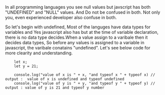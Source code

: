 
In all programming languages you see null values but javscript has both "UNDEFINED" and "NULL" values. And Do not be confused in both. Not only you, even experienced developer also confuse in both.

So let's begin with undefined, Most of the languges have data types for variables and Yes javascript also has but at the time of variable declaration, there is no data type decides.When a value assign to a varibale then it decides data types, So before any values is assigned to a variable in javascript, the varibale conatains "undefined".
Let's see below code for more clearity and understanding.

```
    let x;
    let y = 21;

    console.log("value of x is " + x, "and typeof x " + typeof x) // output :  value of x is undefined and typeof undefined
    console.log("value of y is " + y, "and typeof y " + typeof y) // output : value of y is 21 and typeof y number
```